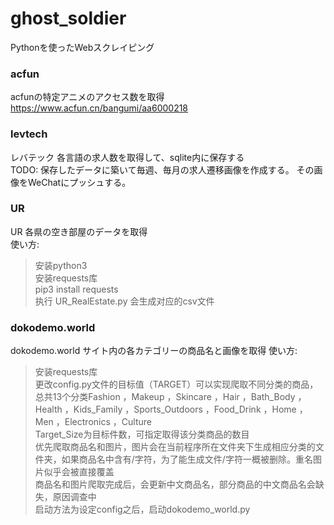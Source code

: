 # ghost_soldier
Pythonを使ったWebスクレイピング
### acfun  
acfunの特定アニメのアクセス数を取得
https://www.acfun.cn/bangumi/aa6000218   
### levtech  
レバテック 各言語の求人数を取得して、sqlite内に保存する  
TODO: 保存したデータに築いて毎週、毎月の求人遷移画像を作成する。  その画像をWeChatにプッシュする。
### UR  
UR 各県の空き部屋のデータを取得  
使い方:
>安装python3  
>安装requests库  
>pip3 install requests  
>执行 UR_RealEstate.py 会生成对应的csv文件  
### dokodemo.world
dokodemo.world サイト内の各カテゴリーの商品名と画像を取得
使い方:
>安装requests库  
>更改config.py文件的目标值（TARGET）可以实现爬取不同分类的商品，总共13个分类Fashion
    ，Makeup
    ，Skincare
    ，Hair
    ，Bath_Body
    ，Health
    ，Kids_Family
    ，Sports_Outdoors
    ，Food_Drink
    ，Home
    ，Men
    ，Electronics
    ，Culture  
>Target_Size为目标件数，可指定取得该分类商品的数目  
>优先爬取商品名和图片，图片会在当前程序所在文件夹下生成相应分类的文件夹，如果商品名中含有/字符，为了能生成文件/字符一概被删除。重名图片似乎会被直接覆盖  
>商品名和图片爬取完成后，会更新中文商品名，部分商品的中文商品名会缺失，原因调查中  
>启动方法为设定config之后，启动dokodemo_world.py
